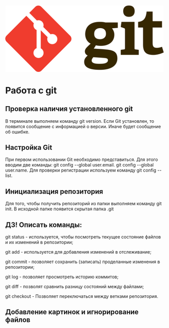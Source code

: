 ![Тут должен быть логотип](Git-logo.svg_.png)
# Работа с git
## Проверка наличия установленного git
В терминале выполняем команду git version. Если Git установлен, то появится сообщение с информацией о версии. Иначе будет сообщение об ошибке.
## Настройка Git
При первом использовании Git необходимо представиться. Для этого вводим две команды: git config --global user.email. 
git config --global user.name. 
Для проверки регистрации используем команду git config --list.
## Инициализация репозитория
Для того, чтобы получить репозиторий из папки выполняем команду git init. В исходной папке появится скрытая папка .git
## ДЗ! Описать команды:
git status - используется, чтобы посмотреть текущее состояние файлов и их изменений в репозитории;

git add - используется для добавления изменений в отслеживание;

git commit - позволяет сохранить (записать) проделанные изменения в репозитории;

git log - позволяет просмотреть историю коммитов;

git diff - позволят сравнить разницу состояний между файлами;

git checkout - Позволяет переключаться между ветками репозитория. 

## Добавление картинок и игнорирование файлов
